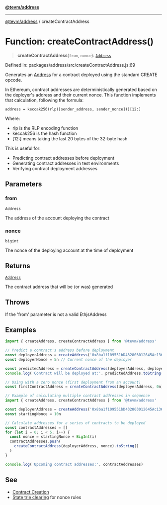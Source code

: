 [**@tevm/address**](../README.md)

***

[@tevm/address](../globals.md) / createContractAddress

# Function: createContractAddress()

> **createContractAddress**(`from`, `nonce`): [`Address`](../classes/Address.md)

Defined in: packages/address/src/createContractAddress.js:69

Generates an [Address](../classes/Address.md) for a contract deployed using the standard CREATE opcode.

In Ethereum, contract addresses are deterministically generated based on the deployer's
address and their current nonce. This function implements that calculation, following
the formula:

`address = keccak256(rlp([sender_address, sender_nonce]))[12:]`

Where:
- rlp is the RLP encoding function
- keccak256 is the hash function
- [12:] means taking the last 20 bytes of the 32-byte hash

This is useful for:
- Predicting contract addresses before deployment
- Generating contract addresses in test environments
- Verifying contract deployment addresses

## Parameters

### from

`Address`

The address of the account deploying the contract

### nonce

`bigint`

The nonce of the deploying account at the time of deployment

## Returns

[`Address`](../classes/Address.md)

The contract address that will be (or was) generated

## Throws

If the 'from' parameter is not a valid EthjsAddress

## Examples

```javascript
import { createAddress, createContractAddress } from '@tevm/address'

// Predict a contract's address before deployment
const deployerAddress = createAddress('0x8ba1f109551bD432803012645Ac136ddd64DBA72')
const deployerNonce = 5n // Current nonce of the deployer

const predictedAddress = createContractAddress(deployerAddress, deployerNonce)
console.log('Contract will be deployed at:', predictedAddress.toString())

// Using with a zero nonce (first deployment from an account)
const firstContractAddress = createContractAddress(deployerAddress, 0n)
```

```javascript
// Example of calculating multiple contract addresses in sequence
import { createAddress, createContractAddress } from '@tevm/address'

const deployerAddress = createAddress('0x8ba1f109551bD432803012645Ac136ddd64DBA72')
const startingNonce = 10n

// Calculate addresses for a series of contracts to be deployed
const contractAddresses = []
for (let i = 0; i < 5; i++) {
  const nonce = startingNonce + BigInt(i)
  contractAddresses.push(
    createContractAddress(deployerAddress, nonce).toString()
  )
}

console.log('Upcoming contract addresses:', contractAddresses)
```

## See

 - [Contract Creation](https://ethereum.org/en/developers/docs/smart-contracts/deploying/#contract-creation-code|Ethereum)
 - [State trie clearing](https://eips.ethereum.org/EIPS/eip-161|EIP-161:) for nonce rules
